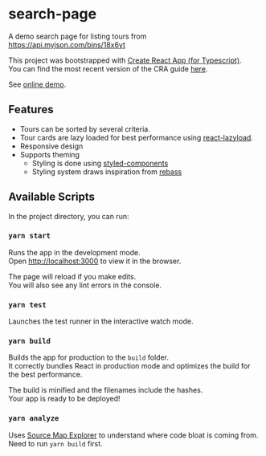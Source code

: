 # search-page

A demo search page for listing tours from https://api.myjson.com/bins/18x6yt

This project was bootstrapped with [Create React App (for Typescript)](https://github.com/facebookincubator/create-react-app).  
You can find the most recent version of the CRA guide [here](https://github.com/facebookincubator/create-react-app/blob/master/packages/react-scripts/template/README.md).

See [online demo](https://sergiub.github.io/search-page/).

## Features

- Tours can be sorted by several criteria.
- Tour cards are lazy loaded for best performance using [react-lazyload](https://github.com/jasonslyvia/react-lazyload).
- Responsive design
- Supports theming
  - Styling is done using [styled-components](https://www.styled-components.com/)
  - Styling system draws inspiration from [rebass](https://rebassjs.org/)

## Available Scripts

In the project directory, you can run:

### `yarn start`

Runs the app in the development mode.<br>
Open [http://localhost:3000](http://localhost:3000) to view it in the browser.

The page will reload if you make edits.<br>
You will also see any lint errors in the console.

### `yarn test`

Launches the test runner in the interactive watch mode.

### `yarn build`

Builds the app for production to the `build` folder.<br>
It correctly bundles React in production mode and optimizes the build for the best performance.

The build is minified and the filenames include the hashes.<br>
Your app is ready to be deployed!

### `yarn analyze`

Uses [Source Map Explorer](https://www.npmjs.com/package/source-map-explorer) to understand where code bloat is coming from.
Need to run `yarn build` first.
